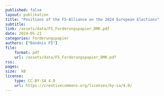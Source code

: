 ```yaml
---
published: false
layout: publikation
title: "Positions of the F5-Alliance on the 2024 European Elections" 
subtitle: 
link: /assets/data/F5_Forderungspapier_DMK.pdf
date: 2024-05-21
categories: Forderungspapier
authors: ["Bündnis F5"]
file:
    format: pdf
    url: /assets/data/F5_Forderungspapier_DMK.pdf
rss:
pages: 
size:  kB
license:
    type: CC-BY-SA 4.0
    url: https://creativecommons.org/licenses/by-sa/4.0/
---
```

